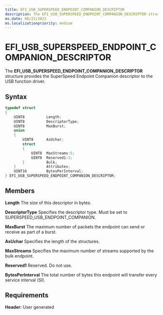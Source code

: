 ```yaml
---
title: EFI_USB_SUPERSPEED_ENDPOINT_COMPANION_DESCRIPTOR
description: The EFI_USB_SUPERSPEED_ENDPOINT_COMPANION_DESCRIPTOR structure provides the SuperSpeed Endpoint Companion descriptor to the USB function driver.
ms.date: 08/23/2021
ms.localizationpriority: medium
---
```


# EFI_USB_SUPERSPEED_ENDPOINT_COMPANION_DESCRIPTOR

The **EFI_USB_SUPERSPEED_ENDPOINT_COMPANION_DESCRIPTOR** structure provides the SuperSpeed Endpoint Companion descriptor to the USB function driver.

## Syntax

```cpp
typedef struct
{
    UINT8          Length;
    UINT8          DescriptorType;
    UINT8          MaxBurst;
    union
    {
        UINT8      AsUchar;
        struct
        {
            UINT8  MaxStreams:5;
            UINT8  Reserved1:3;
        }          Bulk;
    }              Attributes;
    UINT16         BytesPerInterval;
} EFI_USB_SUPERSPEED_ENDPOINT_COMPANION_DESCRIPTOR;
```

## Members

**Length**
The size of this descriptor in bytes.

**DescriptorType**
Specifies the descriptor type. Must be set to SUPERSPEED_USB_ENDPOINT_COMPANION.

**MaxBurst**
The maximum number of packets the endpoint can send or receive as part of a burst.

**AsUchar**
Specifies the length of the structures.

**MaxStreams**
Specifies the maximum number of streams supported by the bulk endpoint.

**Reserved1**
Reserved. Do not use.

**BytesPerInterval**
The total number of bytes this endpoint will transfer every service interval (SI).

## Requirements

**Header:** User generated

